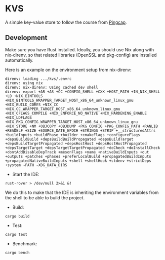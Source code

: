 # KVS

A simple key-value store to follow the course
from [Pingcap](https://github.com/pingcap/talent-plan/blob/master/courses/rust).

## Development

Make sure you have Rust installed. Ideally, you should use Nix along with
nix-direnv, so that related libraries (OpenSSL and pkg-config) are installed 
automatically.

Here is an example on the environment setup from nix-direnv:

```
direnv: loading .../kvs/.envrc
direnv: using nix
direnv: nix-direnv: Using cached dev shell
direnv: export +AR +AS +CC +CONFIG_SHELL +CXX +HOST_PATH +IN_NIX_SHELL +LD +NIX_BINTOOLS +NIX_BINTOOLS_WRAPPER_TARGET_HOST_x86_64_unknown_linux_gnu +NIX_BUILD_CORES +NIX_CC +NIX_CC_WRAPPER_TARGET_HOST_x86_64_unknown_linux_gnu +NIX_CFLAGS_COMPILE +NIX_ENFORCE_NO_NATIVE +NIX_HARDENING_ENABLE +NIX_LDFLAGS +NIX_PKG_CONFIG_WRAPPER_TARGET_HOST_x86_64_unknown_linux_gnu +NIX_STORE +NM +OBJCOPY +OBJDUMP +PKG_CONFIG +PKG_CONFIG_PATH +RANLIB +READELF +SIZE +SOURCE_DATE_EPOCH +STRINGS +STRIP +__structuredAttrs +buildInputs +buildPhase +builder +cmakeFlags +configureFlags +depsBuildBuild +depsBuildBuildPropagated +depsBuildTarget +depsBuildTargetPropagated +depsHostHost +depsHostHostPropagated +depsTargetTarget +depsTargetTargetPropagated +doCheck +doInstallCheck +dontAddDisableDepTrack +mesonFlags +name +nativeBuildInputs +out +outputs +patches +phases +preferLocalBuild +propagatedBuildInputs +propagatedNativeBuildInputs +shell +shellHook +stdenv +strictDeps +system ~PATH ~XDG_DATA_DIRS
```

- Start the IDE:

```shell
rust-rover > /dev/null 2>&1 &!
```

We do this to make that the IDE is inheriting the environment variables from 
the shell to be able to build the project.

- Build:

```shell
cargo build
```

- Test:

```shell
cargo test
```

- Benchmark:

```shell
cargo bench
```

